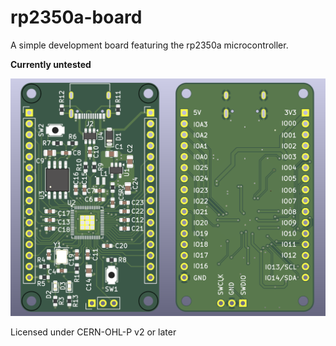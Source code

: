 # rp2350a-board
A simple development board featuring the rp2350a microcontroller.

**Currently untested**

![3D render of the board](images/board_3d.png)

Licensed under CERN-OHL-P v2 or later
